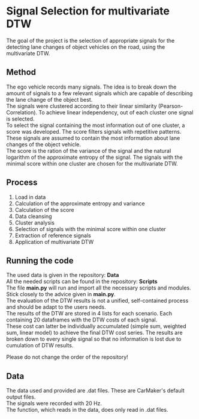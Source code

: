 
# Signal Selection for multivariate DTW  

The goal of the project is the selection of appropriate signals for the detecting lane changes of object vehicles on the road, using the multivariate DTW.


## Method

The ego vehicle records many signals. The idea is to break down the amount of signals to a few relevant signals which are capable of describing the lane change of the object best.\
The signals were clustered according to their linear similarity (Pearson-Correlation). To achieve linear independency, out of each cluster one signal is selected.\
To select the signal containing the most information out of one cluster, a score was developed. The score filters signals with repetitive patterns. These signals are assumed to contain the most information about lane changes of the object vehicle.\
The score is the ration of the variance of the signal and the natural logarithm of the approximate entropy of the signal.
The signals with the minimal score within one cluster are chosen for the multivariate DTW.

## Process

1. Load in data
2. Calculation of the approximate entropy and variance
3. Calculation of the score
4. Data cleansing
5. Cluster analysis
6. Selection of signals with the minimal score within one cluster
7. Extraction of reference signals
8. Application of multivariate DTW


## Running the code

The used data is given in the repository: **Data**\
All the needed scripts can be found in the repository: **Scripts**\
The file **main.py** will run and import all the necessary scripts and modules.
Stick closely to the advice given in **main.py**.\
The evaluation of the DTW results is not a unified, self-contained process and should be adapt to the users needs.\
The results of the DTW are stored in 4 lists for each scenario. Each containing 20 dataframes with the DTW costs of each signal. \
These cost can latter be individually accumulated (simple sum, weighted sum, linear model) to achieve the final DTW cost series.
The results are broken down to every single signal so that no information is lost due to cumulation of DTW results. 

Please do not change the order of the repository!

## Data 
The data used and provided are .dat files. These are CarMaker's default output files.\
The signals were recorded with 20 Hz. \
The function, which reads in the data, does only read in .dat files. 


